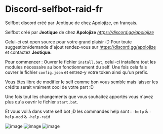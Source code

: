 # Discord-selfbot-raid-fr
Selfbot discord créé par Jeotique de chez Apolojize, en français.

Selfbot créé par **Jeotique** de chez **Apolojize** _https://discord.gg/apolojize_

Celui-ci est open source pour votre grand plaisir :D
Pour toute suggestion/demande d'ajout rendez-vous sur https://discord.gg/apolojize et contactez **Jeotique**.

Pour commencer :
Ouvrer le fichier `install.bat`, celui-ci installera tout les modules nécessaire au bon fonctionnement du self.
Une fois cela fais ouvrer le fichier `config.json` et entrez-y votre token ainsi qu'un prefix.

Vous êtes libre de modifier le self comme bon vous semble mais laisser les crédits serait vraiment cool de votre part :D

Une fois tout les changements que vous souhaitez apportés vous n'avez plus qu'a ouvrir le fichier `start.bat`.

Et vous voilà dans votre self bot ;D les commandes help sont : `-help` & `-help-mod` & `-help-raid`

![image](https://user-images.githubusercontent.com/84992745/128533329-e87ccda4-bc50-41db-b06b-c261d9dd3bb4.png)
![image](https://user-images.githubusercontent.com/84992745/128533359-c1ab436d-9548-4562-ac7b-63268e03c3cc.png)
![image](https://user-images.githubusercontent.com/84992745/128533416-f6bb2676-bbc8-4227-bd92-a0a7dd5b32cd.png)
